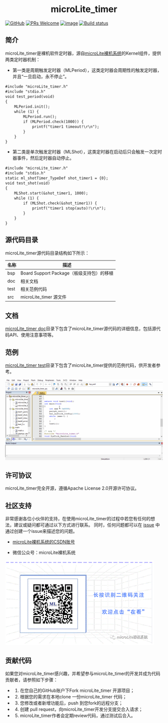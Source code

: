 
# <div align = middle>microLite_timer</div>



[![GitHub](https://img.shields.io/badge/licence-Apache%202.0-blue.svg)](https://github.com/steven-lyan/microLite_timer/blob/main/LICENSE)
[![PRs Welcome](https://img.shields.io/badge/PRs-welcome-blue.svg)](https://github.com/steven-lyan/microLite_timer/pulls)
[![image](https://img.shields.io/badge/CSDN-microLite裸机系统-orange.svg)](https://blog.csdn.net/xlsbz1)
[![Build status](https://travis-ci.com/steven-lyan/microLite_timer.svg?branch=main)](https://travis-ci.com/github/steven-lyan/microLite_timer)

## 简介

microLite_timer是裸机软件定时器，源自[microLite裸机系统](https://blog.csdn.net/xlsbz1/article/details/111655405)的Kernel组件，提供两类定时器机制： 

- 第一类是周期触发定时器（MLPeriod），这类定时器会周期性的触发定时器，并且“一旦启动，永不停止”。
```
#include "microLite_timer.h"
#include "stdio.h"
void test_period(void)
{
    MLPeriod.init();
    while (1) {
        MLPeriod.run();
        if (MLPeriod.check(1000)) {
            printf("timer1 timeout!\r\n");
        }
    }
}
```

- 第二类是单次触发定时器（MLShot），这类定时器在启动后只会触发一次定时器事件，然后定时器自动停止。

```
#include "microLite_timer.h"
#include "stdio.h"
static ml_shotTimer_TypeDef shot_timer1 = {0};
void test_shot(void)
{
    MLShot.start(&shot_timer1, 1000);
    while (1) {
        if (MLShot.check(&shot_timer1)) {
            printf("timer1 stop(auto)!\r\n");
        }
    }
}
```


## **源代码目录**

microLite_timer源代码目录结构如下所示：

| 名称          | 描述                                                    |
| ------------- | ------------------------------------------------------- |
| bsp           | Board Support Package（板级支持包）的移植                |
| doc           | 相关文档                                                |
| test          | 相关范例代码                                            |
| src           | microLite_timer 源文件                                |


## 文档

[microLite_timer doc](https://github.com/steven-lyan/microLite_timer/tree/main/doc/ )目录下包含了microLite_timer源代码的详细信息，包括源代码API、使用注意事项等。


## 范例

[microLite_timer test](https://github.com/steven-lyan/microLite_timer/tree/main/test/)目录下包含了microLite_timer提供的范例代码，供开发者参考。

![studio](./doc/picture/keil_Simulator.gif) 
## 许可协议

microLite_timer完全开源，遵循Apache License 2.0开源许可协议。


## 社区支持

非常感谢各位小伙伴的支持，在使用microLite_timer的过程中若您有任何的想法，建议或疑问都可通过以下方式进行联系。
同时，任何问题都可以在 [issue](https://github.com/steven-lyan/microLite_timer/issues) 中通过创建一个issue来描述您的问题。

- [microLite裸机系统的CSDN账号]( https://blog.csdn.net/xlsbz1) 

- 微信公众号：microLite裸机系统

![](./doc/picture/microLite_WeChat_log.gif)



## 贡献代码

如果您对microLite_timer感兴趣，并希望参与microLite_timer的开发并成为代码贡献者，请参照如下步骤：

* 1.  在您自己的GitHub账户下Fork microLite_timer 开源项目；
* 2.  根据您的需求在本地clone 一份microLite_timer 代码；
* 3.  您修改或者新增功能后，push 到您fork的远程分支；
* 4.  创建 pull request，向microLite_timer开发分支提交合入请求；
* 5.  microLite_timer作者会定期review代码，通过测试后合入。


